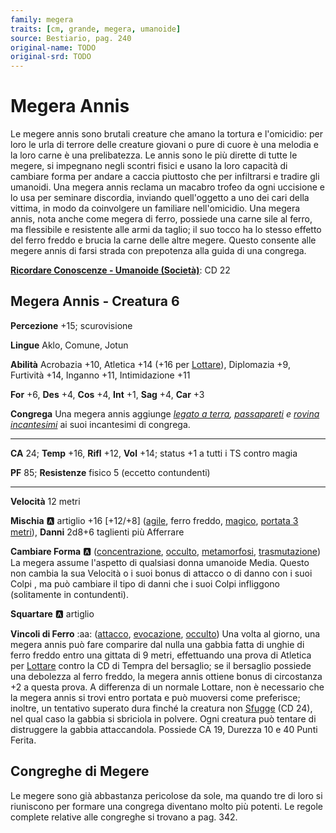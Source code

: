 ```yaml
---
family: megera
traits: [cm, grande, megera, umanoide]
source: Bestiario, pag. 240
original-name: TODO
original-srd: TODO
---
```


# Megera Annis

Le megere annis sono brutali creature che amano la tortura e l'omicidio: per loro le urla di terrore delle creature giovani o pure di cuore è una melodia e la loro carne è una prelibatezza. Le annis sono le più dirette di tutte le megere, si impegnano negli scontri fisici e usano la loro capacità di cambiare forma per andare a caccia piuttosto che per infiltrarsi e tradire gli umanoidi. Una megera annis reclama un macabro trofeo da ogni uccisione e lo usa per seminare discordia, inviando quell'oggetto a uno dei cari della vittima, in modo da coinvolgere un familiare nell'omicidio. Una megera annis, nota anche come megera di ferro, possiede una carne sile al ferro, ma flessibile e resistente alle armi da taglio; il suo tocco ha lo stesso effetto del ferro freddo e brucia la carne delle altre megere. Questo consente alle megere annis di farsi strada con prepotenza alla guida di una congrega.

**[Ricordare Conoscenze - Umanoide (Società)](/azioni/ricordare-conoscenze)**: CD 22

## Megera Annis - Creatura 6

**Percezione** +15; scurovisione

**Lingue** Aklo, Comune, Jotun

**Abilità** Acrobazia +10, Atletica +14 (+16 per [Lottare](/azioni/lottare)), Diplomazia +9, Furtività +14, Inganno +11, Intimidazione +11

**For** +6, **Des** +4, **Cos** +4, **Int** +1, **Sag** +4, **Car** +3

**Congrega** Una megera annis aggiunge *[legato a terra](/incantesimi/legato-a-terra), [passapareti](/incantesimi/passapareti) e [rovina incantesimi](/incantesimi/rovina-incantesimi)* ai suoi incantesimi di congrega.

***

**CA** 24; **Temp** +16, **Rifl** +12, **Vol** +14; status +1 a tutti i TS contro magia

**PF** 85; **Resistenze** fisico 5 (eccetto contundenti)

***

**Velocità** 12 metri

**Mischia** :a: artiglio +16 \[+12/+8] ([agile](/tratti/agile), ferro freddo, [magico](/tratti/magico), [portata 3 metri](/tratti/portata)), **Danni** 2d8+6 taglienti più Afferrare

**Cambiare Forma** :a: ([concentrazione](/tratti/concentrazione), [occulto](/tratti/occulto), [metamorfosi](/tratti/metamorfosi), [trasmutazione](/tratti/trasmutazione)) La megera assume l'aspetto di qualsiasi donna umanoide Media. Questo non cambia la sua Velocità o i suoi bonus di attacco o di danno con i suoi Colpi , ma può cambiare il tipo di danni che i suoi Colpi infliggono (solitamente in contundenti).

**Squartare** :a: artiglio

**Vincoli di Ferro** :aa:  ([attacco](/tratti/attacco), [evocazione](/tratti/evocazione), [occulto](/tratti/occulto)) Una volta al giorno, una megera annis può fare comparire dal nulla una gabbia fatta di unghie di ferro freddo entro una gittata di 9 metri, effettuando una prova di Atletica per [Lottare](/azioni/lottare) contro la CD di Tempra del bersaglio; se il bersaglio possiede una debolezza al ferro freddo, la megera annis ottiene bonus di circostanza +2 a questa prova. A differenza di un normale Lottare, non è necessario che la megera annis si trovi entro portata e può muoversi come preferisce; inoltre, un tentativo superato dura finché la creatura non [Sfugge](/azioni/sfuggire) (CD 24), nel qual caso la gabbia si sbriciola in polvere. Ogni creatura può tentare di distruggere la gabbia attaccandola. Possiede CA 19, Durezza 10 e 40 Punti Ferita.

## **Congreghe di Megere**

Le megere sono già abbastanza pericolose da sole, ma quando tre di loro si riuniscono per formare una congrega diventano molto più potenti. Le regole complete relative alle congreghe si trovano a pag. 342.
